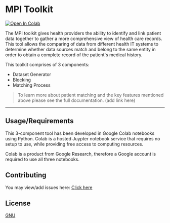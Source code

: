 # MPI Toolkit

[![Open In Colab](https://colab.research.google.com/assets/colab-badge.svg)](https://colab.research.google.com/github/jembi/mpi-toolkit-notebook/blob/main/MPI_Directory.ipynb)

The MPI toolkit gives health providers the ability to identify and link patient data together to gather a more comprehensive view of health care records. This tool allows the comparing of data from different health IT systems to determine whether data sources match and belong to the same entity in order to obtain a complete record of the patient's medical history.

This toolkit comprises of 3 components:

* Dataset Generator
* Blocking 
* Matching Process

> To learn more about patient matching and the key features mentioned above please see the full documentation. (add link here)

---

## Usage/Requirements

This 3-component tool has been developed in Google Colab notebooks using Python. Colab is a hosted Juypter notebook service that requires no setup to use, while providing free access to computing resources.

Colab is a product from Google Research, therefore a Google account is required to use all three notebooks.

## Contributing
You may view/add issues here: [Click here](https://github.com/jembi/mpi-toolkit-notebook/issues)

## License
[GNU](https://github.com/jembi/mpi-toolkit-notebook/blob/main/LICENSE)

